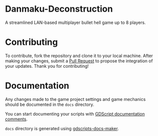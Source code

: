 # Danmaku-Deconstruction

A streamlined LAN-based multiplayer bullet hell game up to 8 players.

# Contributing

To contribute, fork the repository and clone it to your local machine. After making your changes, submit a [Pull Request](https://github.com/0x42697262/Danmaku-Deconstruction/pulls) to propose the integration of your updates. Thank you for contributing!

# Documentation

Any changes made to the game project settings and game mechanics should be documented in the `docs` directory.

You can start documenting your scripts with [GDScript documentation comments](https://docs.godotengine.org/en/4.0/tutorials/scripting/gdscript/gdscript_documentation_comments.html).

`docs` directory is generated using [gdscripts-docs-maker](https://github.com/GDQuest/gdscript-docs-maker#writing-your-code-reference).
